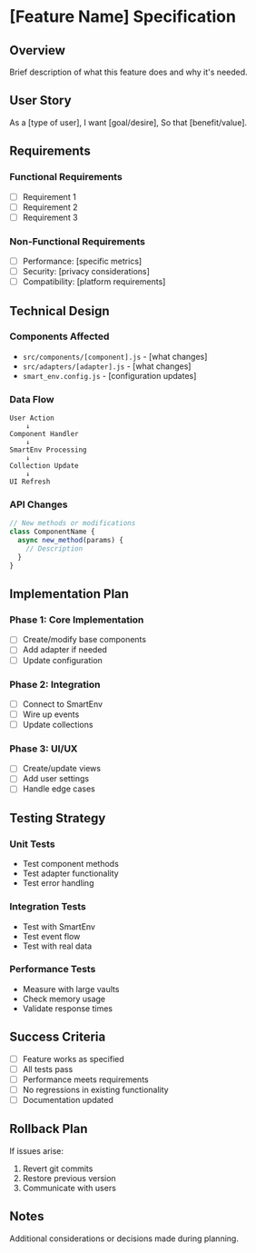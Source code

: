 # [Feature Name] Specification

## Overview
Brief description of what this feature does and why it's needed.

## User Story
As a [type of user],
I want [goal/desire],
So that [benefit/value].

## Requirements

### Functional Requirements
- [ ] Requirement 1
- [ ] Requirement 2
- [ ] Requirement 3

### Non-Functional Requirements
- [ ] Performance: [specific metrics]
- [ ] Security: [privacy considerations]
- [ ] Compatibility: [platform requirements]

## Technical Design

### Components Affected
- `src/components/[component].js` - [what changes]
- `src/adapters/[adapter].js` - [what changes]
- `smart_env.config.js` - [configuration updates]

### Data Flow
```
User Action
    ↓
Component Handler
    ↓
SmartEnv Processing
    ↓
Collection Update
    ↓
UI Refresh
```

### API Changes
```javascript
// New methods or modifications
class ComponentName {
  async new_method(params) {
    // Description
  }
}
```

## Implementation Plan

### Phase 1: Core Implementation
- [ ] Create/modify base components
- [ ] Add adapter if needed
- [ ] Update configuration

### Phase 2: Integration
- [ ] Connect to SmartEnv
- [ ] Wire up events
- [ ] Update collections

### Phase 3: UI/UX
- [ ] Create/update views
- [ ] Add user settings
- [ ] Handle edge cases

## Testing Strategy

### Unit Tests
- Test component methods
- Test adapter functionality
- Test error handling

### Integration Tests
- Test with SmartEnv
- Test event flow
- Test with real data

### Performance Tests
- Measure with large vaults
- Check memory usage
- Validate response times

## Success Criteria
- [ ] Feature works as specified
- [ ] All tests pass
- [ ] Performance meets requirements
- [ ] No regressions in existing functionality
- [ ] Documentation updated

## Rollback Plan
If issues arise:
1. Revert git commits
2. Restore previous version
3. Communicate with users

## Notes
Additional considerations or decisions made during planning.